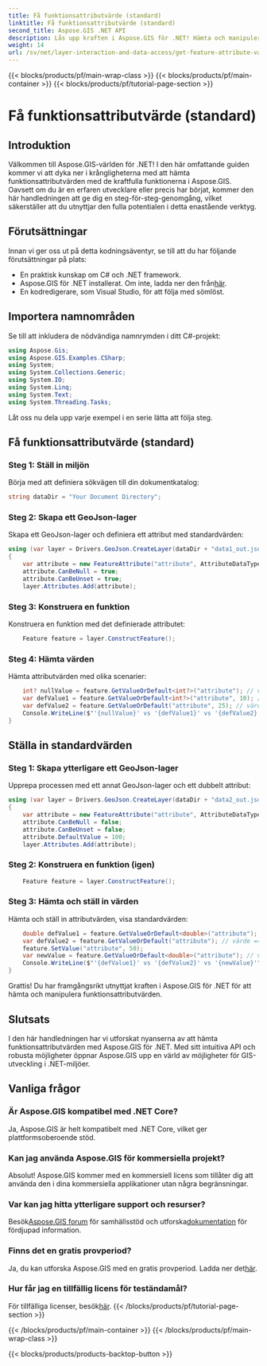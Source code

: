 ```yaml
---
title: Få funktionsattributvärde (standard)
linktitle: Få funktionsattributvärde (standard)
second_title: Aspose.GIS .NET API
description: Lås upp kraften i Aspose.GIS för .NET! Hämta och manipulera funktionsattributvärden utan ansträngning med denna steg-för-steg-guide. Ladda ner din testversion nu!
weight: 14
url: /sv/net/layer-interaction-and-data-access/get-feature-attribute-value-default/
---
```


{{< blocks/products/pf/main-wrap-class >}}
{{< blocks/products/pf/main-container >}}
{{< blocks/products/pf/tutorial-page-section >}}

# Få funktionsattributvärde (standard)

## Introduktion
Välkommen till Aspose.GIS-världen för .NET! I den här omfattande guiden kommer vi att dyka ner i krångligheterna med att hämta funktionsattributvärden med de kraftfulla funktionerna i Aspose.GIS. Oavsett om du är en erfaren utvecklare eller precis har börjat, kommer den här handledningen att ge dig en steg-för-steg-genomgång, vilket säkerställer att du utnyttjar den fulla potentialen i detta enastående verktyg.
## Förutsättningar
Innan vi ger oss ut på detta kodningsäventyr, se till att du har följande förutsättningar på plats:
- En praktisk kunskap om C# och .NET framework.
-  Aspose.GIS för .NET installerat. Om inte, ladda ner den från[här](https://releases.aspose.com/gis/net/).
- En kodredigerare, som Visual Studio, för att följa med sömlöst.
## Importera namnområden
Se till att inkludera de nödvändiga namnrymden i ditt C#-projekt:
```csharp
using Aspose.Gis;
using Aspose.GIS.Examples.CSharp;
using System;
using System.Collections.Generic;
using System.IO;
using System.Linq;
using System.Text;
using System.Threading.Tasks;
```
Låt oss nu dela upp varje exempel i en serie lätta att följa steg.
## Få funktionsattributvärde (standard)
### Steg 1: Ställ in miljön
Börja med att definiera sökvägen till din dokumentkatalog:
```csharp
string dataDir = "Your Document Directory";
```
### Steg 2: Skapa ett GeoJson-lager
Skapa ett GeoJson-lager och definiera ett attribut med standardvärden:
```csharp
using (var layer = Drivers.GeoJson.CreateLayer(dataDir + "data1_out.json"))
{
    var attribute = new FeatureAttribute("attribute", AttributeDataType.Integer);
    attribute.CanBeNull = true;
    attribute.CanBeUnset = true;
    layer.Attributes.Add(attribute);
```
### Steg 3: Konstruera en funktion
Konstruera en funktion med det definierade attributet:
```csharp
    Feature feature = layer.ConstructFeature();
```
### Steg 4: Hämta värden
Hämta attributvärden med olika scenarier:
```csharp
    int? nullValue = feature.GetValueOrDefault<int?>("attribute"); // värde == null
    var defValue1 = feature.GetValueOrDefault<int?>("attribute", 10); // värde == 10
    var defValue2 = feature.GetValueOrDefault("attribute", 25); // värde == 10
    Console.WriteLine($"'{nullValue}' vs '{defValue1}' vs '{defValue2}'");
}
```
## Ställa in standardvärden
### Steg 1: Skapa ytterligare ett GeoJson-lager
Upprepa processen med ett annat GeoJson-lager och ett dubbelt attribut:
```csharp
using (var layer = Drivers.GeoJson.CreateLayer(dataDir + "data2_out.json"))
{
    var attribute = new FeatureAttribute("attribute", AttributeDataType.Double);
    attribute.CanBeNull = false;
    attribute.CanBeUnset = false;
    attribute.DefaultValue = 100;
    layer.Attributes.Add(attribute);
```
### Steg 2: Konstruera en funktion (igen)
```csharp
    Feature feature = layer.ConstructFeature();
```
### Steg 3: Hämta och ställ in värden
Hämta och ställ in attributvärden, visa standardvärden:
```csharp
    double defValue1 = feature.GetValueOrDefault<double>("attribute"); // värde == 100
    var defValue2 = feature.GetValueOrDefault("attribute"); // värde == 100
    feature.SetValue("attribute", 50);
    var newValue = feature.GetValueOrDefault<double>("attribute"); // värde == 50
    Console.WriteLine($"'{defValue1}' vs '{defValue2}' vs '{newValue}'");
}
```
Grattis! Du har framgångsrikt utnyttjat kraften i Aspose.GIS för .NET för att hämta och manipulera funktionsattributvärden.
## Slutsats
I den här handledningen har vi utforskat nyanserna av att hämta funktionsattributvärden med Aspose.GIS för .NET. Med sitt intuitiva API och robusta möjligheter öppnar Aspose.GIS upp en värld av möjligheter för GIS-utveckling i .NET-miljöer.
## Vanliga frågor
### Är Aspose.GIS kompatibel med .NET Core?
Ja, Aspose.GIS är helt kompatibelt med .NET Core, vilket ger plattformsoberoende stöd.
### Kan jag använda Aspose.GIS för kommersiella projekt?
Absolut! Aspose.GIS kommer med en kommersiell licens som tillåter dig att använda den i dina kommersiella applikationer utan några begränsningar.
### Var kan jag hitta ytterligare support och resurser?
 Besök[Aspose.GIS forum](https://forum.aspose.com/c/gis/33) för samhällsstöd och utforska[dokumentation](https://reference.aspose.com/gis/net/) för fördjupad information.
### Finns det en gratis provperiod?
 Ja, du kan utforska Aspose.GIS med en gratis provperiod. Ladda ner det[här](https://releases.aspose.com/).
### Hur får jag en tillfällig licens för teständamål?
 För tillfälliga licenser, besök[här](https://purchase.aspose.com/temporary-license/).
{{< /blocks/products/pf/tutorial-page-section >}}

{{< /blocks/products/pf/main-container >}}
{{< /blocks/products/pf/main-wrap-class >}}

{{< blocks/products/products-backtop-button >}}
